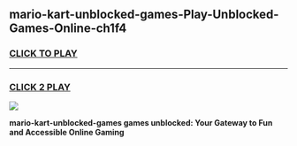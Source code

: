 
## mario-kart-unblocked-games-Play-Unblocked-Games-Online-ch1f4
<h3>
<a href="https://premium76.site?title=mario-kart-unblocked-games&ref=25A">CLICK TO PLAY</a></h3>
<hr>

<h3>
<a href="https://premium76.site?title=mario-kart-unblocked-games&ref=25A">CLICK 2 PLAY</a>
  
</h3>

<a href="https://premium76.site?title=mario-kart-unblocked-games&ref=25A"><img src="https://clearcache.store/games.png"></a>


**mario-kart-unblocked-games games unblocked: Your Gateway to Fun and Accessible Online Gaming**
